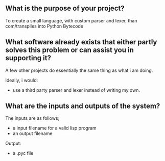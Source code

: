 ## What is the purpose of your project?
To create a small language, with custom parser and lexer,
than com/transpiles into Python Bytecode

## What software already exists that either partly solves this problem or can assist you in supporting it?
A few other projects do essentially the same thing as what i am doing.

Ideally, i would:
 * use a third party parser and lexer instead of writing my own.

## What are the inputs and outputs of the system?

The inputs are as follows;
 * a input filename for a valid lisp program
 * an output filename

Output:
 * a .pyc file

